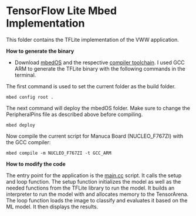 # TensorFlow Lite Mbed Implementation

This folder contains the TFLite implementation of the VWW application.

**How to generate the binary**

* Download [mbedOS](https://os.mbed.com/mbed-os/) and the respective [compiler toolchain](https://os.mbed.com/docs/mbed-os/v6.15/build-tools/install-and-set-up.html). I used GCC ARM to generate the TFLite binary with the following commands in the terminal.


The first command is used to set the current folder as the build folder.
```
mbed config root .
```
The next command will deploy the mbedOS folder. Make sure to change the PeripheralPins file as described above before compiling.
```
mbed deploy
```
Now compile the current script for Manuca Board (NUCLEO_F767ZI) with the GCC compiler:
```
mbed compile -m NUCLEO_F767ZI -t GCC_ARM
```
**How to modify the code**

The entry point for the application is the [main.cc](tensorflow/lite/micro/examples/person_detection/main.cc) script. It calls the setup and loop function. The setup function initializes the model as well as the needed functions from the TFLite library to run the model. It builds an interpreter to run the model with and allocates memory to the TensorArena. The loop function loads the image to classify and evaluates it based on the ML model. It then displays the results.
